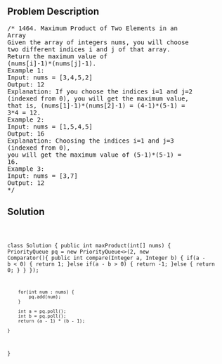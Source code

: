 <!--
<style>
  body { font-family: Arial, sans-serif; }
  .container { max-width: 100%; margin: 0 auto; padding: 10px; }
  .comment-block { max-width: 30%; background-color: #f9f9f9; padding: 10px; border-left: 5px solid #ccc; overflow-wrap: break-word; white-space: pre-wrap; }
  .code-block { background-color: #f4f4f4; padding: 10px; border: 1px solid #ddd; overflow-wrap: break-word; white-space: pre-wrap; }
</style>
-->

<div class='container'>
<h2>Problem Description</h2>
<div class='comment-block'>
<pre>
/* 1464. Maximum Product of Two Elements in an
Array
Given the array of integers nums, you will choose
two different indices i and j of that array.
Return the maximum value of
(nums[i]-1)*(nums[j]-1).
Example 1:
Input: nums = [3,4,5,2]
Output: 12
Explanation: If you choose the indices i=1 and j=2
(indexed from 0), you will get the maximum value,
that is, (nums[1]-1)*(nums[2]-1) = (4-1)*(5-1) =
3*4 = 12.
Example 2:
Input: nums = [1,5,4,5]
Output: 16
Explanation: Choosing the indices i=1 and j=3
(indexed from 0),
you will get the maximum value of (5-1)*(5-1) =
16.
Example 3:
Input: nums = [3,7]
Output: 12
*/
</pre>
</div>

<h2>Solution</h2>
<div class='code-block'>
<pre><code class='language-java'>

class Solution {
    public int maxProduct(int[] nums) {
        PriorityQueue<Integer> pq = new PriorityQueue<>(2, new Comparator<Integer>(){
            public int compare(Integer a, Integer b) {
                if(a - b < 0) {
                    return 1;
                }else if(a - b > 0) {
                    return -1;
                }else {
                    return 0;
                }
            }
        });
        
        for(int num : nums) {
            pq.add(num);
        }
        
        int a = pq.poll();
        int b = pq.poll();
        return (a - 1) * (b - 1);
        
    }
}</code></pre>
</div>
</div>
